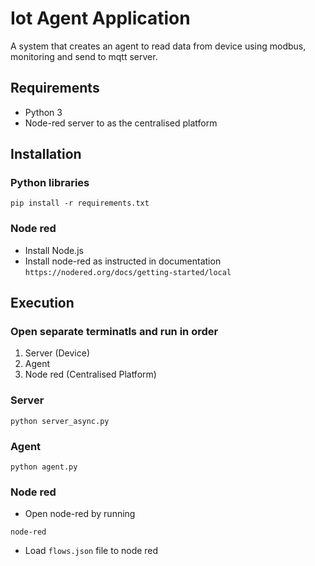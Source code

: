 # Iot Agent Application
A system that creates an agent to read data from device using modbus, monitoring and send to mqtt server.

## Requirements
- Python 3
- Node-red server to as the centralised platform

## Installation
### Python libraries
```
pip install -r requirements.txt
```
### Node red
- Install Node.js
- Install node-red as instructed in documentation `https://nodered.org/docs/getting-started/local`

## Execution
### Open separate terminatls and run in order
1. Server (Device)
2. Agent
3. Node red (Centralised Platform)

### Server
```
python server_async.py
```

### Agent
```
python agent.py
```

### Node red
- Open node-red by running
```
node-red
```

- Load `flows.json` file to node red